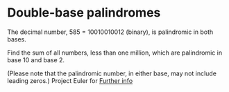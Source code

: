 # Double-base palindromes

The decimal number, 585 = 10010010012 (binary), is palindromic in both bases.

Find the sum of all numbers, less than one million, which are palindromic in base 10 and base 2.


(Please note that the palindromic number, in either base, may not include leading zeros.)
Project Euler for [Further info](https://projecteuler.net/problem=36)
